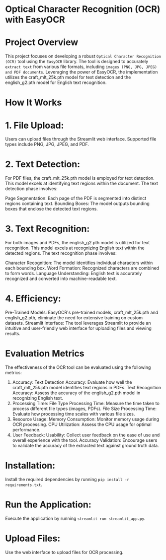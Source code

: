 # Optical Character Recognition (OCR) with EasyOCR

# Project Overview
This project focuses on developing a robust `Optical Character Recognition (OCR)` tool using the `EasyOCR` library. The tool is designed to accurately `extract text` from various file formats, including `images (PNG, JPG, JPEG) and PDF documents`. Leveraging the power of EasyOCR, the implementation utilizes the craft_mlt_25k.pth model for text detection and the english_g2.pth model for English text recognition.

# How It Works
# 1. File Upload:
Users can upload files through the Streamlit web interface. Supported file types include PNG, JPG, JPEG, and PDF.

# 2. Text Detection:
For PDF files, the craft_mlt_25k.pth model is employed for text detection. This model excels at identifying text regions within the document. The text detection phase involves:

Page Segmentation: Each page of the PDF is segmented into distinct regions containing text.
Bounding Boxes: The model outputs bounding boxes that enclose the detected text regions.

# 3. Text Recognition:
For both images and PDFs, the english_g2.pth model is utilized for text recognition. This model excels at recognizing English text within the detected regions. The text recognition phase involves:

Character Recognition: The model identifies individual characters within each bounding box.
Word Formation: Recognized characters are combined to form words.
Language Understanding: English text is accurately recognized and converted into machine-readable text.

# 4. Efficiency:
Pre-Trained Models: EasyOCR's pre-trained models, craft_mlt_25k.pth and english_g2.pth, eliminate the need for extensive training on custom datasets.
Streamlit Interface: The tool leverages Streamlit to provide an intuitive and user-friendly web interface for uploading files and viewing results.

# Evaluation Metrics
The effectiveness of the OCR tool can be evaluated using the following metrics:

1. Accuracy:
Text Detection Accuracy: Evaluate how well the craft_mlt_25k.pth model identifies text regions in PDFs.
Text Recognition Accuracy: Assess the accuracy of the english_g2.pth model in recognizing English text.
2. Processing Time:
File Type Processing Time: Measure the time taken to process different file types (images, PDFs).
File Size Processing Time: Evaluate how processing time scales with various file sizes.
3. Resource Usage:
Memory Consumption: Monitor memory usage during OCR processing.
CPU Utilization: Assess the CPU usage for optimal performance.
4. User Feedback:
Usability: Collect user feedback on the ease of use and overall experience with the tool.
Accuracy Validation: Encourage users to validate the accuracy of the extracted text against ground truth data.


# Installation:

Install the required dependencies by running `pip install -r requirements.txt`.

# Run the Application:

Execute the application by running `streamlit run streamlit_app.py`.

# Upload Files:
Use the web interface to upload files for OCR processing.

